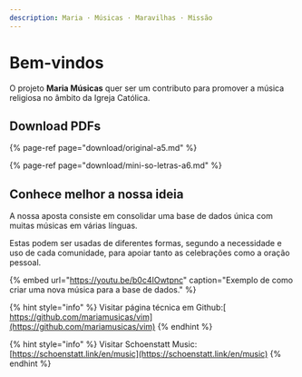 ```yaml
---
description: Maria · Músicas · Maravilhas · Missão
---
```


# Bem-vindos

O projeto **Maria Músicas** quer ser um contributo para promover a música religiosa no âmbito da Igreja Católica.

## Download PDFs

{% page-ref page="download/original-a5.md" %}

{% page-ref page="download/mini-so-letras-a6.md" %}

## Conhece melhor a nossa ideia

A nossa aposta consiste em consolidar uma base de dados única com muitas músicas em várias línguas.

Estas podem ser usadas de diferentes formas, segundo a necessidade e uso de cada comunidade, para apoiar tanto as celebrações como a oração pessoal.

{% embed url="https://youtu.be/b0c4IOwtpnc" caption="Exemplo de como criar uma nova música para a base de dados." %}

{% hint style="info" %}
Visitar página técnica em Github:[  
https://github.com/mariamusicas/vim](https://github.com/mariamusicas/vim)
{% endhint %}

{% hint style="info" %}
Visitar Schoenstatt Music:  
[https://schoenstatt.link/en/music](https://schoenstatt.link/en/music)
{% endhint %}

